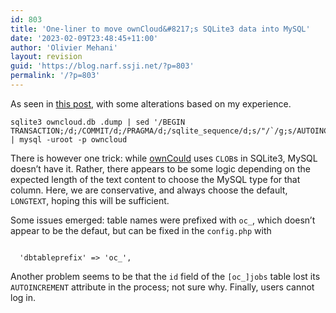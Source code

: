 ```yaml
---
id: 803
title: 'One-liner to move ownCloud&#8217;s SQLite3 data into MySQL'
date: '2023-02-09T23:48:45+11:00'
author: 'Olivier Mehani'
layout: revision
guid: 'https://blog.narf.ssji.net/?p=803'
permalink: '/?p=803'
---
```


As seen in [this post](http://laurentbois.wordpress.com/2008/10/13/tip-export-sqlite-database-convert-and-import-into-mysql/ "Tip: export sqlite database, convert and import into mysql"), with some alterations based on my experience.

```
sqlite3 owncloud.db .dump | sed '/BEGIN TRANSACTION;/d;/COMMIT/d;/PRAGMA/d;/sqlite_sequence/d;s/"/`/g;s/AUTOINCREMENT/auto_increment/g;s/CLOB/LONGTEXT/g' | mysql -uroot -p owncloud
```

There is however one trick: while [ownCould](http://owncloud.org/) uses `CLOB`s in SQLite3, MySQL doesn’t have it. Rather, there appears to be some logic depending on the expected length of the text content to choose the MySQL type for that column. Here, we are conservative, and always choose the default, `LONGTEXT`, hoping this will be sufficient.

Some issues emerged: table names were prefixed with `oc_`, which doesn’t appear to be the defaut, but can be fixed in the `config.php` with

```

  'dbtableprefix' => 'oc_',
```

Another problem seems to be that the `id` field of the `[oc_]jobs` table lost its `AUTOINCREMENT` attribute in the process; not sure why. Finally, users cannot log in.